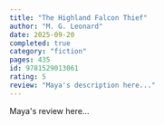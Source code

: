 ```yaml
---
title: "The Highland Falcon Thief"
author: "M. G. Leonard"
date: 2025-09-20
completed: true
category: "fiction"
pages: 435
id: 9781529013061
rating: 5
review: "Maya's description here..."
---
```


Maya's review here...
